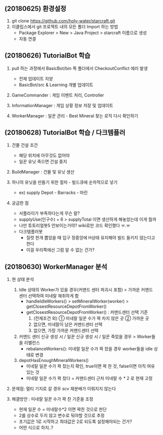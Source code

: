 ## (20180625) 환경설정

1. git clone https://github.com/holy-water/starcraft.git
2. 이클립스에서 git 프로젝트 내의 모든 폴더 Import 하는 방법
    - Package Explorer > New > Java Project > starcraft 이름으로 생성
    - 자동 연결
 
## (20180626) TutorialBot 학습

1. pull 하는 과정에서 BasicBot/bin 쪽 폴더에서 CheckoutConflict 에러 발생
    - 전체 업데이트 지양
    - BasicBot/src & Learning 개별 업데이트

2. GameCommander : 게임 이벤트 처리, Controller
3. InformationManager : 게임 상황 정보 저장 및 업데이트
4. WorkerManager : 일꾼 관리 - Best Mineral 찾는 로직 다시 확인하기

## (20180628) TutorialBot 학습 / 다크템플러
1. 건물 건설 조건
    - 해당 위치에 아무것도 없어야 
    - 일꾼 유닛 죽으면 건설 중지

2. BuildManager : 건물 및 유닛 생산

3. 하나의 유닛을 만들기 위한 절차 - 빌드큐에 순차적으로 넣기
    - ex) supply Depot - Barracks - 마린

4. 궁금한 점
    - 서플라이가 부족하다는게 무슨 말?
    - supplyUse(인구수) + 6 > supplyTotal 이면 생산하게 해놓았는데 이게 뭘까
    - 나만 튜토리얼봇5 안보이는거야? wiki로만 코드 확인했다 ㅠ.ㅠ
    - 다크템플러봇
      + 질럿 한개 뽑았을 때 입구 정중앙에 H상태 유지해야 빌드 들키지 않는다고 한다
      + 이걸 우리쪽에선 그럼 알 수 없는 건가?

## (20180630) WorkerManager 분석
1. 현 상태 분석
    1. Idle 상태의 Worker가 있을 경우(커맨드 센터 파괴시 포함) > 가까운 커맨드 센터 선택하여 미네랄 채취하게 함
        - handleIdleWorkers() > setMineralWorker(worker) > getClosestResourceDepotFromWorker()
        - getClosestResourceDepotFromWorker() : 커맨드센터 선택 기준
            1. (전제조건 외) ① 미네랄 일꾼 수가 꽉 차지 않은 곳 ② 가까운 곳
            2. 없으면, 미네랄이 남은 커맨드센터 선택
            3. 없으면, 가장 가까운 커맨드센터 선택
    2. 커맨드 센터 신규 생성 시 / 일꾼 신규 생성 시 / 일꾼 죽었을 경우 > Worker들을 리밸런스
        - rebalanceWorkers(): 미네랄 일꾼 수가 꽉 찼을 경우 worker들을 idle 상태로 변경
    3. depotHasEnoughMineralWorkers()
        - 미네랄 일꾼 수가 꽉 찼는지 확인, true이면 꽉 찬 것, false이면 아직 여유있는 것
        - 미네랄 일꾼 수가 꽉 찼다 = 커맨드센터 근처 미네랄 수 * 2 로 현재 고정

2. 문제점: 멀티 기지로 갈 경우 scv 재분배가 이뤄지지 않는다
3. 해결방안 : 미네랄 일꾼 수가 꽉 찬 기준을 조정
      - 현재 일꾼 수 = 미네랄수*2 이면 꽉찬 것으로 판단
      - 2를 상수로 두지 않고 변수로 둬야할 것으로 추정
      - 초기값은 1로 시작하고 최대값은 2로 되도록 설정해야되는 건가?
      - 어떤 식으로 하지..?

